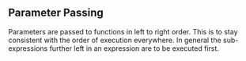 

## Parameter Passing

Parameters are passed to functions in left to right order.
This is to stay consistent with the order of execution everywhere.
In general the sub-expressions further left in an expression are to be executed first.